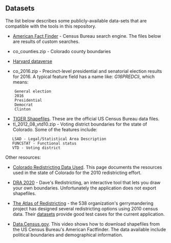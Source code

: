 ## Datasets
The list below describes some publicly-available data-sets that are compatible with the tools in this repository.

* [American Fact Finder](https://factfinder.census.gov/faces/nav/jsf/pages/searchresults.xhtml?refresh=t) - Census Bureau search engine. The files below are results of custom searches.
 * co_counties.zip - Colorado county boundaries


* [Harvard dataverse](https://dataverse.harvard.edu/dataset.xhtml?persistentId=doi:10.7910/DVN/NH5S2I)
 * co_2016.zip - Precinct-level presidential and senatorial election results for 2016. A typical feature field has a name like: *G16PREDCli*, which means:
```
    General election
    2016
    Presidential
    Democrat
    Clinton
```
* [TIGER Shapefiles](https://catalog.data.gov/dataset/tiger-line-shapefile-2012-2010-state-colorado-2010-census-voting-district-state-based-vtd). These are the official US Census Bureau data files.
 * tl_2012_08_vtd10.zip - Voting district boundaries for the state of Colorado. Some of the features include:
 ```
    LSAD - Legal/Statistical Area Description
    FUNCSTAT - Functional status
    VTD - Voting district
 ```

Other resources:
* [Colorado Redistricting Data Used](https://www.colorado.gov/pacific/cga-redistrict/data-used). This page documents the resources used in the state of Colorado for the 2010 redistricting effort.


* [DRA 2020](http://gardow.com/davebradlee/redistricting/default.html) - Dave's Redistricting, an interactive tool that lets you draw your own boundaries. Unfortunately the application does not export shapefiles.


* [The Atlas of Redistricting](https://projects.fivethirtyeight.com/redistricting-maps/) - the 538 organization's gerrymandering project has designed several redistricting options using 2010 census data. Their [datasets](https://github.com/fivethirtyeight/redistricting-atlas-data) provide good test cases for the current application.


* [Data.Census.gov](https://www.census.gov/data/academy/data-gems/2018/shapefiles.html). This video shows how to download shapefiles from the US Census Bureau's American Factfinder. The data available include political boundaries and demographical information.
